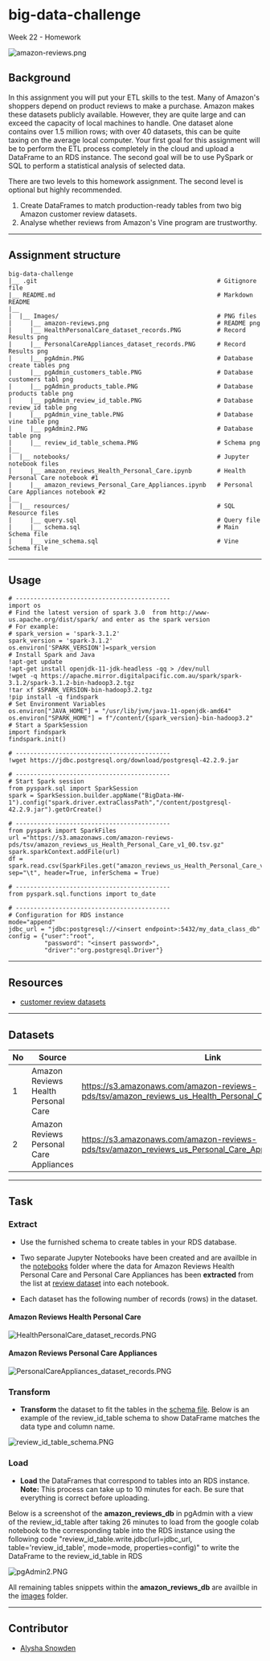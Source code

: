 # big-data-challenge
Week 22 - Homework

![amazon-reviews.png](images/amazon-reviews.png)


## Background

In this assignment you will put your ETL skills to the test. Many of Amazon's shoppers depend on product reviews to make a purchase. Amazon makes these datasets publicly available. However, they are quite large and can exceed the capacity of local machines to handle. One dataset alone contains over 1.5 million rows; with over 40 datasets, this can be quite taxing on the average local computer. Your first goal for this assignment will be to perform the ETL process completely in the cloud and upload a DataFrame to an RDS instance. The second goal will be to use PySpark or SQL to perform a statistical analysis of selected data.

There are two levels to this homework assignment. The second level is optional but highly recommended.

1. Create DataFrames to match production-ready tables from two big Amazon customer review datasets.
2. Analyse whether reviews from Amazon's Vine program are trustworthy.


- - -

## Assignment structure
```
big-data-challenge
|__ .git                                                  # Gitignore file
|__ README.md                                             # Markdown README
|__
|  |__ Images/                                            # PNG files
|     |__ amazon-reviews.png                              # README png
|     |__ HealthPersonalCare_dataset_records.PNG          # Record Results png
|     |__ PersonalCareAppliances_dataset_records.PNG      # Record Results png
|     |__ pgAdmin.PNG                                     # Database create tables png
|     |__ pgAdmin_customers_table.PNG                     # Database customers tabl png
|     |__ pgAdmin_products_table.PNG                      # Database products table png
|     |__ pgAdmin_review_id_table.PNG                     # Database review_id table png
|     |__ pgAdmin_vine_table.PNG                          # Database vine table png
|     |__ pgAdmin2.PNG                                    # Database table png
|     |__ review_id_table_schema.PNG                      # Schema png
|__
|  |__ notebooks/                                         # Jupyter notebook files
|     |__ amazon_reviews_Health_Personal_Care.ipynb       # Health Personal Care notebook #1
|     |__ amazon_reviews_Personal_Care_Appliances.ipynb   # Personal Care Appliances notebook #2
|__
|  |__ resources/                                         # SQL Resource files
|     |__ query.sql                                       # Query file
|     |__ schema.sql                                      # Main Schema file
|     |__ vine_schema.sql                                 # Vine Schema file

```
- - -

## Usage

```
# -------------------------------------------
import os
# Find the latest version of spark 3.0  from http://www-us.apache.org/dist/spark/ and enter as the spark version
# For example:
# spark_version = 'spark-3.1.2'
spark_version = 'spark-3.1.2'
os.environ['SPARK_VERSION']=spark_version
# Install Spark and Java
!apt-get update
!apt-get install openjdk-11-jdk-headless -qq > /dev/null
!wget -q https://apache.mirror.digitalpacific.com.au/spark/spark-3.1.2/spark-3.1.2-bin-hadoop3.2.tgz
!tar xf $SPARK_VERSION-bin-hadoop3.2.tgz
!pip install -q findspark
# Set Environment Variables
os.environ["JAVA_HOME"] = "/usr/lib/jvm/java-11-openjdk-amd64"
os.environ["SPARK_HOME"] = f"/content/{spark_version}-bin-hadoop3.2"
# Start a SparkSession
import findspark
findspark.init()

# -------------------------------------------
!wget https://jdbc.postgresql.org/download/postgresql-42.2.9.jar

# -------------------------------------------
# Start Spark session
from pyspark.sql import SparkSession
spark = SparkSession.builder.appName("BigData-HW-1").config("spark.driver.extraClassPath","/content/postgresql-42.2.9.jar").getOrCreate()

# -------------------------------------------
from pyspark import SparkFiles
url ="https://s3.amazonaws.com/amazon-reviews-pds/tsv/amazon_reviews_us_Health_Personal_Care_v1_00.tsv.gz"
spark.sparkContext.addFile(url)
df = spark.read.csv(SparkFiles.get("amazon_reviews_us_Health_Personal_Care_v1_00.tsv.gz"), sep="\t", header=True, inferSchema = True)

# -------------------------------------------
from pyspark.sql.functions import to_date

# -------------------------------------------
# Configuration for RDS instance
mode="append"
jdbc_url = "jdbc:postgresql://<insert endpoint>:5432/my_data_class_db"
config = {"user":"root",
          "password": "<insert password>",
          "driver":"org.postgresql.Driver"}

```
- - -

## Resources

* [customer review datasets](https://s3.amazonaws.com/amazon-reviews-pds/tsv/index.txt)

- - -

## Datasets 

|No|Source|Link|
|-|-|-|
|1|Amazon Reviews Health Personal Care|https://s3.amazonaws.com/amazon-reviews-pds/tsv/amazon_reviews_us_Health_Personal_Care_v1_00.tsv.gz|
|2|Amazon Reviews Personal Care Appliances|https://s3.amazonaws.com/amazon-reviews-pds/tsv/amazon_reviews_us_Personal_Care_Appliances_v1_00.tsv.gz|

- - -

## Task


### Extract

* Use the furnished schema to create tables in your RDS database.

* Two separate Jupyter Notebooks have been created and are availble in the [notebooks](https://github.com/alysnow/big-data-challenge/tree/main/notebooks) folder where the data for Amazon Reviews Health Personal Care and Personal Care Appliances has been **extracted** from the list at [review dataset](https://s3.amazonaws.com/amazon-reviews-pds/tsv/index.txt) into each notebook.

* Each dataset has the following number of records (rows) in the dataset.

#### Amazon Reviews Health Personal Care

![HealthPersonalCare_dataset_records.PNG](images/HealthPersonalCare_dataset_records.PNG)

#### Amazon Reviews Personal Care Appliances

![PersonalCareAppliances_dataset_records.PNG](images/PersonalCareAppliances_dataset_records.PNG)


### Transform

* **Transform** the dataset to fit the tables in the [schema file](https://github.com/alysnow/big-data-challenge/blob/main/resources/schema.sql). Below is an example of the review_id_table schema to show DataFrame matches the data type and column name.

![review_id_table_schema.PNG](images/review_id_table_schema.PNG)


### Load

* **Load** the DataFrames that correspond to tables into an RDS instance. **Note:** This process can take up to 10 minutes for each. Be sure that everything is correct before uploading.

Below is a screenshot of the **amazon_reviews_db** in pgAdmin with a view of the review_id_table after taking 26 minutes to load from the google colab notebook to the corresponding table into the RDS instance using the following code "review_id_table.write.jdbc(url=jdbc_url, table='review_id_table', mode=mode, properties=config)" to write the DataFrame to the review_id_table in RDS

![pgAdmin2.PNG](images/pgAdmin2.PNG)

All remaining tables snippets within the **amazon_reviews_db** are availble in the [images](https://github.com/alysnow/big-data-challenge/blob/main/images) folder.

- - -

## Contributor
- [Alysha Snowden](https://github.com/alysnow)
